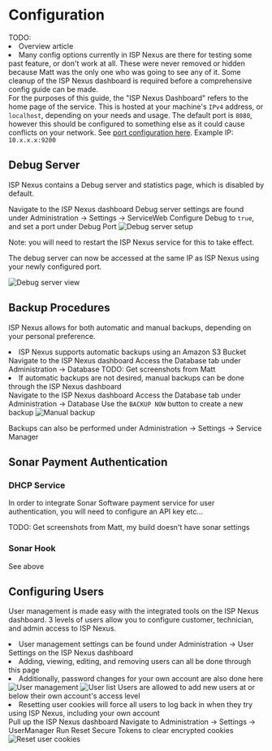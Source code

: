 # Configuration

<warning>
    TODO:
    <list>
        <li>Overview article</li>
        <li>Many config options currently in ISP Nexus are there for testing some past feature, or don't work at all.
        These were never removed or hidden because Matt was the only one who was going to see any of it.
        Some cleanup of the ISP Nexus dashboard is required before a comprehensive config guide can be made.</li>
    </list>
</warning>

<tip>
    For the purposes of this guide, the "ISP Nexus Dashboard" refers to the home page of the service.
    This is hosted at your machine's <code>IPv4</code> address, or <code>localhost</code>, depending on your needs and usage.
    The default port is <code>8080</code>, however this should be configured to something else as it could
    cause conflicts on your network. See <a href="Installation.md#first-deployment-setup">port configuration here</a>.
    Example IP: <code>10.x.x.x:9200</code>
</tip>

## Debug Server

ISP Nexus contains a Debug server and statistics page, which is disabled by default.

<procedure title="Enabling Debug Server">
    <step>Navigate to the ISP Nexus dashboard</step>
    <step>Debug server settings are found under <control>Administration → Settings → ServiceWeb</control></step>
    <step>Configure <control>Debug</control> to <code>true</code>, and set a port under <control>Debug Port</control></step>
    <img src="debug-server-setup.png" alt="Debug server setup" border-effect="line"/>
</procedure>

<tip>Note: you will need to restart the ISP Nexus service for this to take effect.</tip>

<procedure title="Accessing Debug Server">
    <p>The debug server can now be accessed at the same IP as ISP Nexus using your newly configured port.</p>
    <img src="debug-server-view.png" alt="Debug server view" border-effect="line"/>
</procedure>

## Backup Procedures

ISP Nexus allows for both automatic and manual backups, depending on your personal preference.

<procedure title="Automatic Backups">
    <list>
        <li>ISP Nexus supports automatic backups using an Amazon S3 Bucket</li>
    </list>
    <step>Navigate to the ISP Nexus dashboard</step>
    <step>Access the Database tab under <control>Administration → Database</control></step>
    <step><warning>TODO: Get screenshots from Matt</warning></step>
</procedure>

<procedure title="Manual Backups">
    <list>
        <li>If automatic backups are not desired, manual backups can be done through the ISP Nexus dashboard</li>
    </list>
    <step>Navigate to the ISP Nexus dashboard</step>
    <step>Access the Database tab under <control>Administration → Database</control></step>
    <step>Use the <code>BACKUP NOW</code> button to create a new backup</step>
    <img src="backup-manual.png" alt="Manual backup" border-effect="line"/>
</procedure>

<tip>Backups can also be performed under <control>Administration → Settings → Service Manager</control></tip>

## Sonar Payment Authentication

### DHCP Service

In order to integrate Sonar Software payment service for user authentication,
you will need to configure an API key etc...

<warning>TODO: Get screenshots from Matt, my build doesn't have sonar settings</warning>

### Sonar Hook

<warning>See above</warning>

## Configuring Users

<p id="configuration-user-article">User management is made easy with the integrated tools on the ISP Nexus dashboard.
3 levels of users allow you to configure customer, technician, and admin access to ISP Nexus.</p>

<procedure title="User Management" id="configuration-user-manage">
    <list>
        <li>
            User management settings can be found under
            <control>Administration → User Settings</control> on the ISP Nexus dashboard
        </li>
        <li>Adding, viewing, editing, and removing users can all be done through this page</li>
        <li>Additionally, password changes for your own account are also done here</li>
    </list>
    <img src="user-management.png" alt="User management" border-effect="line"/>
    <img src="user-management-detailed.png" alt="User list" border-effect="line"/>
    <step>Users are allowed to add new users at or below their own account's access level</step>
</procedure>

<procedure title="Clearing ISP Nexus User Cookies" id="configuration-user-reset">
    <list>
        <li>Resetting user cookies will force all users to log back in when they try using ISP Nexus,
        including your own account</li>
    </list>
    <step>Pull up the ISP Nexus dashboard</step>
    <step>Navigate to <control>Administration → Settings → UserManager</control></step>
    <step>Run <control>Reset Secure Tokens</control> to clear encrypted cookies</step>
    <img src="user-reset-cookies.png" alt="Reset user cookies" border-effect="line"/>
</procedure>